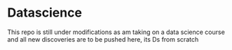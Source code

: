 # Datascience
This repo is still under modifications as am taking on a data science course and all new discoveries are to be pushed here, its Ds from scratch
